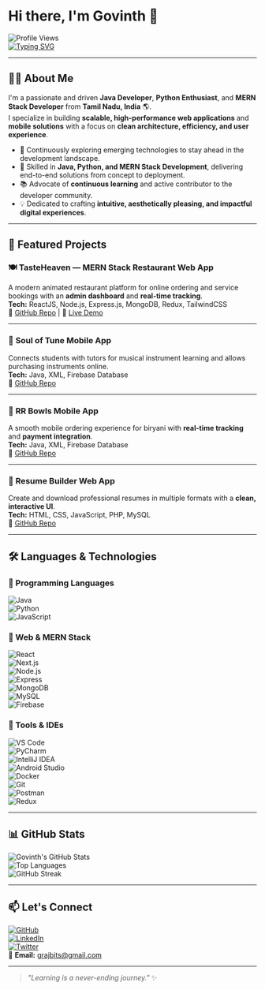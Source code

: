 # Hi there, I'm Govinth 👋  

![Profile Views](https://komarev.com/ghpvc/?username=Gokulraj-max&color=blue)  
[![Typing SVG](https://readme-typing-svg.herokuapp.com?color=%23F70000&size=22&center=true&vCenter=true&width=600&lines=Java+Developer;Python+Developer;MERN+Stack+Developer;Full+Stack+Web+Developer;Tech+Explorer+%F0%9F%9A%80)](https://git.io/typing-svg)

---

## 👨‍💻 About Me  
I'm a passionate and driven **Java Developer**, **Python Enthusiast**, and **MERN Stack Developer** from **Tamil Nadu, India** 🌎.  
I specialize in building **scalable, high-performance web applications** and **mobile solutions** with a focus on **clean architecture, efficiency, and user experience**.  

- 🚀 Continuously exploring emerging technologies to stay ahead in the development landscape.  
- 🔧 Skilled in **Java, Python, and MERN Stack Development**, delivering end-to-end solutions from concept to deployment.  
- 📚 Advocate of **continuous learning** and active contributor to the developer community.  
- 💡 Dedicated to crafting **intuitive, aesthetically pleasing, and impactful digital experiences**.  

---

## 🚀 Featured Projects  

### 🍽️ **TasteHeaven** — MERN Stack Restaurant Web App  
A modern animated restaurant platform for online ordering and service bookings with an **admin dashboard** and **real-time tracking**.  
**Tech:** ReactJS, Node.js, Express.js, MongoDB, Redux, TailwindCSS  
🔗 [GitHub Repo](https://github.com/) | 🔗 [Live Demo](https://your-live-demo.com)  

---

### 🎵 **Soul of Tune Mobile App**  
Connects students with tutors for musical instrument learning and allows purchasing instruments online.  
**Tech:** Java, XML, Firebase Database  
🔗 [GitHub Repo](https://github.com/)  

---

### 🍛 **RR Bowls Mobile App**  
A smooth mobile ordering experience for biryani with **real-time tracking** and **payment integration**.  
**Tech:** Java, XML, Firebase Database  
🔗 [GitHub Repo](https://github.com/)  

---

### 📝 **Resume Builder Web App**  
Create and download professional resumes in multiple formats with a **clean, interactive UI**.  
**Tech:** HTML, CSS, JavaScript, PHP, MySQL  
🔗 [GitHub Repo](https://github.com/)  

---

## 🛠 Languages & Technologies  

### 🔹 Programming Languages  
![Java](https://img.shields.io/badge/Java-007396?logo=java&logoColor=fff&style=for-the-badge)  
![Python](https://img.shields.io/badge/Python-3776AB?logo=python&logoColor=fff&style=for-the-badge)  
![JavaScript](https://img.shields.io/badge/JavaScript-F7DF1E?logo=javascript&logoColor=000&style=for-the-badge)  

### 🔹 Web & MERN Stack  
![React](https://img.shields.io/badge/React-20232a?logo=react&logoColor=61dafb&style=for-the-badge)  
![Next.js](https://img.shields.io/badge/Next.js-000?logo=next.js&logoColor=fff&style=for-the-badge)  
![Node.js](https://img.shields.io/badge/Node.js-339933?logo=node.js&logoColor=fff&style=for-the-badge)  
![Express](https://img.shields.io/badge/Express-000?logo=express&logoColor=fff&style=for-the-badge)  
![MongoDB](https://img.shields.io/badge/MongoDB-4ea94b?logo=mongodb&logoColor=fff&style=for-the-badge)  
![MySQL](https://img.shields.io/badge/MySQL-4479A1?logo=mysql&logoColor=fff&style=for-the-badge)  
![Firebase](https://img.shields.io/badge/Firebase-ffca28?logo=firebase&logoColor=000&style=for-the-badge)  

### 🔹 Tools & IDEs  
![VS Code](https://img.shields.io/badge/VS%20Code-007ACC?logo=visual-studio-code&logoColor=fff&style=for-the-badge)  
![PyCharm](https://img.shields.io/badge/PyCharm-21D789?logo=pycharm&logoColor=fff&style=for-the-badge)  
![IntelliJ IDEA](https://img.shields.io/badge/IntelliJ%20IDEA-000000?logo=intellij-idea&logoColor=fff&style=for-the-badge)  
![Android Studio](https://img.shields.io/badge/Android%20Studio-3DDC84?logo=android-studio&logoColor=fff&style=for-the-badge)  
![Docker](https://img.shields.io/badge/Docker-2496ed?logo=docker&logoColor=fff&style=for-the-badge)  
![Git](https://img.shields.io/badge/Git-F05032?logo=git&logoColor=fff&style=for-the-badge)  
![Postman](https://img.shields.io/badge/Postman-FF6C37?logo=postman&logoColor=fff&style=for-the-badge)  
![Redux](https://img.shields.io/badge/Redux-764ABC?logo=redux&logoColor=fff&style=for-the-badge)  

---

## 📊 GitHub Stats  

![Govinth's GitHub Stats](https://github-readme-stats.vercel.app/api?username=Gokulraj-max&show_icons=true&theme=radical)  
![Top Languages](https://github-readme-stats.vercel.app/api/top-langs/?username=Gokulraj-max&layout=compact&theme=radical&langs_count=8&hide=php,css)  
![GitHub Streak](https://github-readme-streak-stats.herokuapp.com/?user=Gokulraj-max&theme=radical)  

---

## 📫 Let's Connect  
[![GitHub](https://img.shields.io/badge/GitHub-000?logo=github&style=for-the-badge)](https://github.com/Gokulraj-max)  
[![LinkedIn](https://img.shields.io/badge/LinkedIn-0077B5?logo=linkedin&style=for-the-badge)](https://www.linkedin.com/in/govindh-sde/)  
[![Twitter](https://img.shields.io/badge/Twitter-1DA1F2?logo=twitter&style=for-the-badge)](https://x.com/grajbits)  
📧 **Email:** [grajbits@gmail.com](mailto:grajbits@gmail.com)  

---

> _"Learning is a never-ending journey."_ ✨

